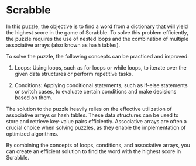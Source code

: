 # Scrabble

In this puzzle, the objective is to find a word from a dictionary that will yield the highest score in the game of Scrabble. To solve this problem efficiently, the puzzle requires the use of nested loops and the combination of multiple associative arrays (also known as hash tables).

To solve the puzzle, the following concepts can be practiced and improved:

1. Loops: Using loops, such as for loops or while loops, to iterate over the given data structures or perform repetitive tasks.

2. Conditions: Applying conditional statements, such as if-else statements or switch cases, to evaluate certain conditions and make decisions based on them.

The solution to the puzzle heavily relies on the effective utilization of associative arrays or hash tables. These data structures can be used to store and retrieve key-value pairs efficiently. Associative arrays are often a crucial choice when solving puzzles, as they enable the implementation of optimized algorithms.

By combining the concepts of loops, conditions, and associative arrays, you can create an efficient solution to find the word with the highest score in Scrabble.
